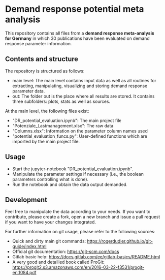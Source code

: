 # Demand response potential meta analysis

This repository contains all files from a **demand response meta-analysis
for Germany** in which 30 publications have been evaluated on demand response
parameter information.

## Contents and structure
The repository is structured as follows:
* main level: The main level contains input data as well as all routines for
extracting, manipulating, visualizing and storing demand response parameter
data.
* out: The folder out is the place where all results are stored. It contains
three subfolders: plots, stats as well as sources.

At the main level, the following files exist:
* "DR_potential_evaluation.ipynb": The main project file
* "Potenziale_Lastmanagement.xlsx": The raw data
* "Columns.xlsx": Information on the parameter column names used
* "potential_evaluation_funcs.py": User-defined functions which are imported
by the main project file.

## Usage
* Start the jupyter-notebook "DR_potential_evaluation.ipynb".
* Manipulate the parameter settings if necessary (i.e., the boolean parameters
controlling what is done).
* Run the notebook and obtain the data output demanded.

## Development
Feel free to manipulate the data according to your needs. If you want to
contribute, please create a fork, open a new branch and issue a pull request 
if you want to have your changes integrated. 

For further information on git
usage, please refer to the following sources:
* Quick and dirty main git commands: 
https://rogerdudler.github.io/git-guide/index.html
* Official git documentation: https://git-scm.com/docs
* Gitlab basic help: https://docs.gitlab.com/ee/gitlab-basics/README.html
* A very good and detailled book called ProGit: 
https://progit2.s3.amazonaws.com/en/2016-03-22-f3531/progit-en.1084.pdf
